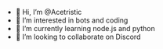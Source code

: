 - 👋 Hi, I’m @Acetristic
- 👀 I’m interested in bots and coding
- 🌱 I’m currently learning node.js and python
- 💞️ I’m looking to collaborate on Discord

<!---
Acetristic/Acetristic is a ✨ special ✨ repository because its `README.md` (this file) appears on your GitHub profile.
You can click the Preview link to take a look at your changes.
--->
